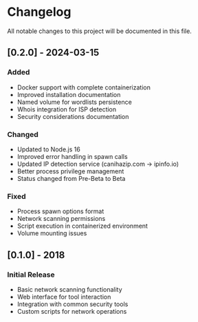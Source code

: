 # Changelog

All notable changes to this project will be documented in this file.

## [0.2.0] - 2024-03-15

### Added
- Docker support with complete containerization
- Improved installation documentation
- Named volume for wordlists persistence
- Whois integration for ISP detection
- Security considerations documentation

### Changed
- Updated to Node.js 16
- Improved error handling in spawn calls
- Updated IP detection service (canihazip.com -> ipinfo.io)
- Better process privilege management
- Status changed from Pre-Beta to Beta

### Fixed
- Process spawn options format
- Network scanning permissions
- Script execution in containerized environment
- Volume mounting issues

## [0.1.0] - 2018

### Initial Release
- Basic network scanning functionality
- Web interface for tool interaction
- Integration with common security tools
- Custom scripts for network operations 